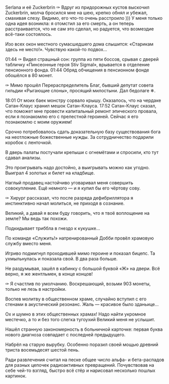 Serlana и её Zuckerbrin
✑ Вдруг из придорожных кустов выскочил Zuckerbrin, молча бросился мне на шею, крепко обнял и убежал, смахивая слезу.
Видимо, его что-то очень расстроило )))
У меня только одна идея возникла: я отомстил за его смерть, а он теперь расстраивается, что  не сам это сделал, но радуется, что возмездие всё-таки состоялось.


Изо всех окон местного сумасшедшего дома слышится: «Старикам здесь не место!». Чувствую какой-то подвох...


01:44
✑ Видел страшный сон: группа из пяти боссов, срывая с дверей табличку «Пинсеонные героя Stiv Sigmal», врывается в отделение пенсионного фонда.
01:44
Обряд обчищения в пенсионном фонде обошёлся в 80 монет.


✑ Мимо прошёл Перераспределитель Благ, бывший депутат совета гильдии «Рыгающие слоны», просящий милостыни. Дал бедолаге ❄.


18:01
От моих баек монстру сорвало крышу. Оказалось, что на чердаке Сатан-Клаус хранил мешок Сатан-Клауса.
17:52
Сатан-Клаус сказал, что поможет мне провести капитальный ремонт эпического провала, если я познакомлю его с прелестной героиней. Сейчас я его познакомлю с моим оружием!


Срочно потребовалось сдать доказательную базу существования бога на неотложные божественные нужды. За сотрудничество подарили коробок с ленточкой.


В дверь палаты постучали крепыши с огнемётами и спросили, кто тут сдавал анализы.


Это проигрывать надо достойно, а выигрывать можно как угодно. Выиграл 4 золотых и билет на кладбище.


Наглый продавец настойчиво уговаривал меня совершить совокупление. Ещё немного — и я купил бы его чёртову сову.


✑ Хирург рассказал, что после разряда дефибриллятора я инстинктивно начал молиться, не приходя в сознание.


Великий, а давай я всем буду говорить, что я твоё воплощение на земле? Мы ведь так похожи.


Подкидывает триббла в гнездо к кукушке...


По команде «Служить!» натренированный Добби провёл храмовую службу вместо меня.


Игриво подмигнул проходившей мимо героине и показал бицепс. Та ухмыльнулась и показала свой. В два раза больше.


Не раздумывая, зашёл в кабинку с большой буквой «Ж» на двери. Всё верно, я же жентльмен, в конце концов!


✑ Я счастлив по умолчанию. Воскрешающий, возьми 903 монеты, только не лезь в настройки.


Воспев молитву в общественном храме, случайно вступил с его стенами в акустический резонанс. Жаль — красивое было зданьице...


Ох и шумно в этих общественных храмах! Надо найти укромное местечко, а то и без того слегка тугоухий Великий меня не услышит.


Нашёл странную закономерность в больничной карточке: первая буква нового диагноза совпадает с последней предыдущего.


Набрёл на старую вырубку. Особенно поразил своей мощью древний триста восемьдесят шестой пень.


Ради развлечения считал на песке общее число альфа- и бета-распадов для разных цепочек радиоактивных превращений. Почувствовав на себе чей-то взгляд, быстро всё стёр и нарисовал несколько пошлых картинок.


